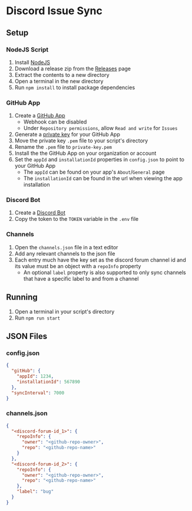 # Discord Issue Sync

## Setup
### NodeJS Script
1. Install [NodeJS](https://nodejs.org/en/download)
2. Download a release zip from the [Releases](https://github.com/MajestikButter/Discord-Issue-Sync/releases) page
3. Extract the contents to a new directory
4. Open a terminal in the new directory
5. Run `npm install` to install package dependencies

### GitHub App
1. Create a [GitHub App](https://docs.github.com/en/apps/creating-github-apps/setting-up-a-github-app/creating-a-github-app)
    - Webhook can be disabled
    - Under `Repository permissions`, allow `Read and write` for `Issues`
2. Generate a [private key](https://docs.github.com/en/apps/creating-github-apps/authenticating-with-a-github-app/managing-private-keys-for-github-apps#generating-private-keys) for your GitHub App
3. Move the private key `.pem` file to your script's directory
4. Rename the `.pem` file to `private-key.pem`
5. Install the the GitHub App on your organization or account
6. Set the `appId` and `installationId` properties in `config.json` to point to your GitHub App
    - The `appId` can be found on your app's `About`/`General` page
    - The `installationId` can be found in the url when viewing the app installation

### Discord Bot
1. Create a [Discord Bot](https://discordpy.readthedocs.io/en/stable/discord.html)
2. Copy the token to the `TOKEN` variable in the `.env` file

### Channels
1. Open the `channels.json` file in a text editor
2. Add any relevant channels to the json file
3. Each entry much have the key set as the discord forum channel id and its value must be an object with a `repoInfo` property
    - An optional `label` property is also supported to only sync channels that have a specific label to and from a channel

## Running
1. Open a terminal in your script's directory
2. Run `npm run start`

## JSON Files

### config.json
```json
{
  "gitHub": {
    "appId": 1234,
    "installationId": 567890
  },
  "syncInterval": 7000
}
```

### channels.json
```json
{
  "<discord-forum-id_1>": {
    "repoInfo": {
      "owner": "<github-repo-owner>",
      "repo": "<github-repo-name>"
    }
  },
  "<discord-forum-id_2>": {
    "repoInfo": {
      "owner": "<github-repo-owner>",
      "repo": "<github-repo-name>"
    },
    "label": "bug"
  }
}
```
